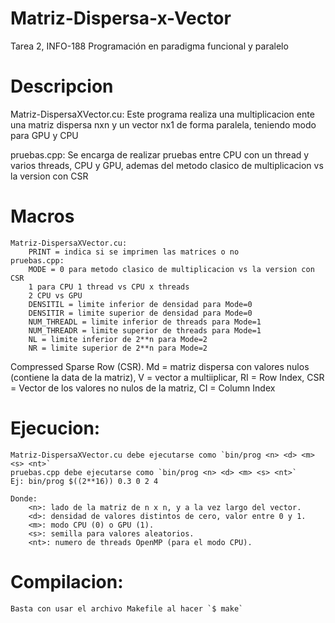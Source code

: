 # Matriz-Dispersa-x-Vector
Tarea 2, INFO-188 Programación en paradigma funcional y paralelo

# Descripcion
Matriz-DispersaXVector.cu: Este programa realiza una multiplicacion ente una matriz dispersa nxn y un vector nx1 de forma paralela, teniendo modo para GPU y CPU

pruebas.cpp: Se encarga de realizar pruebas entre CPU con un thread y varios threads, CPU y GPU, ademas del metodo clasico de multiplicacion vs la version con CSR
# Macros
    Matriz-DispersaXVector.cu:
        PRINT = indica si se imprimen las matrices o no
    pruebas.cpp:
        MODE = 0 para metodo clasico de multiplicacion vs la version con CSR
        1 para CPU 1 thread vs CPU x threads
        2 CPU vs GPU
        DENSITIL = limite inferior de densidad para Mode=0
        DENSITIR = limite superior de densidad para Mode=0
        NUM_THREADL = limite inferior de threads para Mode=1
        NUM_THREADR = limite superior de threads para Mode=1
        NL = limite inferior de 2**n para Mode=2
        NR = limite superior de 2**n para Mode=2

Compressed Sparse Row (CSR).
Md = matriz dispersa con valores nulos (contiene la data de la matriz), V = vector a multiiplicar,
RI = Row Index, CSR  = Vector de los valores no nulos de la matriz, CI = Column Index

# Ejecucion:
    Matriz-DispersaXVector.cu debe ejecutarse como `bin/prog <n> <d> <m> <s> <nt>`
    pruebas.cpp debe ejecutarse como `bin/prog <n> <d> <m> <s> <nt>`
    Ej: bin/prog $((2**16)) 0.3 0 2 4
    
    Donde:
        <n>: lado de la matriz de n x n, y a la vez largo del vector.
        <d>: densidad de valores distintos de cero, valor entre 0 y 1.
        <m>: modo CPU (0) o GPU (1).
        <s>: semilla para valores aleatorios.
        <nt>: numero de threads OpenMP (para el modo CPU).

# Compilacion:
    Basta con usar el archivo Makefile al hacer `$ make`
